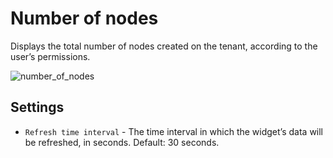 # Number of nodes
Displays the total number of nodes created on the tenant, according to the user’s permissions.

![number_of_nodes](https://docs.cloudify.co/latest/images/ui/widgets/num_of_nodes.png)


## Settings
 
* `Refresh time interval` - The time interval in which the widget’s data will be refreshed, in seconds. Default: 30 seconds.
